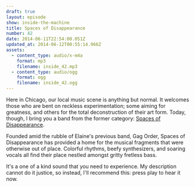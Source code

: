 ```yaml
---
draft: true
layout: episode
show: inside-the-machine
title: Spaces of Disappearance
number: 42
date: 2014-06-11T22:54:00.051Z
updated_at: 2014-06-12T00:55:14.966Z
assets:
  - content_type: audio/x-m4a
    format: mp3
    filename: inside_42.mp3
  - content_type: audio/ogg
    format: ogg
    filename: inside_42.ogg
---
```

Here in Chicago, our local music scene is anything but normal. It welcomes those who are bent on reckless experimentation; some aiming for greatness, and others for the total deconstruction of their art form. Today, though, I bring you a band from the former category: [Spaces of Disappearance](http://spacesofdisappearance.com).

Founded amid the rubble of Elaine's previous band, Gag Order, Spaces of Disappearance has provided a home for the musical fragments that were otherwise out of place. Colorful rhythms, beefy synthesizers, and soaring vocals all find their place nestled amongst gritty fretless bass.

It's a one of a kind sound that you need to experience. My description cannot do it justice, so instead, I'll recommend this: press play to hear it now.